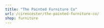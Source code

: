 ```yaml
---
title: "The Painted Furniture Co"
url: /cirencester/the-painted-furniture-co/
shop: furniture
---
```

